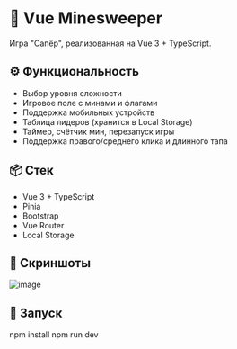 # 🧨 Vue Minesweeper

Игра "Сапёр", реализованная на Vue 3 + TypeScript.

## ⚙️ Функциональность

- Выбор уровня сложности
- Игровое поле с минами и флагами
- Поддержка мобильных устройств
- Таблица лидеров (хранится в Local Storage)
- Таймер, счётчик мин, перезапуск игры
- Поддержка правого/среднего клика и длинного тапа

## 📦 Стек

- Vue 3 + TypeScript
- Pinia
- Bootstrap
- Vue Router
- Local Storage

## 📸 Скриншоты

![image](https://github.com/user-attachments/assets/a54286e7-c6f5-4636-ab08-2ffb559c23c0)


## 🚀 Запуск

npm install
npm run dev
